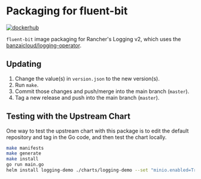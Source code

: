 # Packaging for fluent-bit

[![dockerhub](https://img.shields.io/docker/v/rancher/fluent-bit?sort=semver&style=flat-square)](https://hub.docker.com/r/rancher/fluent-bit/tags)

`fluent-bit` image packaging for Rancher's Logging v2, which uses the [banzaicloud/logging-operator](https://github.com/banzaicloud/logging-operator).

## Updating

1. Change the value(s) in `version.json` to the new version(s).
1. Run `make`.
1. Commit those changes and push/merge into the main branch (`master`).
1. Tag a new release and push into the main branch (`master`).

## Testing with the Upstream Chart

One way to test the upstream chart with this package is to edit the default repository and tag in the Go code, and then test the chart locally.

```sh
make manifests
make generate
make install
go run main.go
helm install logging-demo ./charts/logging-demo --set "minio.enabled=True"
```
